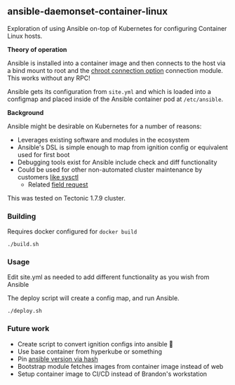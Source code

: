 ## ansible-daemonset-container-linux

Exploration of using Ansible on-top of Kubernetes for configuring Container Linux hosts.

**Theory of operation**

Ansible is installed into a container image and then connects to the host via a bind mount to root and the [chroot connection option](https://docs.ansible.com/ansible/devel/plugins/connection/chroot.html) connection module. This works without any RPC!

Ansible gets its configuration from `site.yml` and which is loaded into a configmap and placed inside of the Ansible container pod at `/etc/ansible`.

**Background**

Ansible might be desirable on Kubernetes for a number of reasons:

- Leverages existing software and modules in the ecosystem
- Ansible's DSL is simple enough to map from ignition config or equivalent used for first boot
- Debugging tools exist for Ansible include check and diff functionality
- Could be used for other non-automated cluster maintenance by customers [like sysctl](http://docs.ansible.com/ansible/latest/sysctl_module.html)
  - Related [field request](https://jira.coreos.com/browse/FR-163)

This was tested on Tectonic 1.7.9 cluster.

### Building

Requires docker configured for `docker build`

```
./build.sh
```

### Usage

Edit site.yml as needed to add different functionality as you wish from Ansible

The deploy script will create a config map, and run Ansible.

```
./deploy.sh
```


### Future work

- Create script to convert ignition configs into ansible 
- Use base container from hyperkube or something
- Pin [ansible version via hash](https://pip.pypa.io/en/stable/reference/pip_install/#hash-checking-mode)
- Bootstrap module fetches images from container image instead of web
- Setup container image to CI/CD instead of Brandon's workstation
